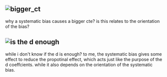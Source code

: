 
## ![bigger_ct](./imgs/bigger_cte.png)
why a systematic bias causes a bigger cte? 
is this relates to the orientation of the bias? 

## ![is the d enough](./imgs/is_d_enough.png)
while i don't know if the d is enough? 
to me, the systematic bias gives some effect to reduce the propotinal effect, 
which acts just like the purpose of the d coeffcients. 
while it also depends on the orientation of the systematic bias.


